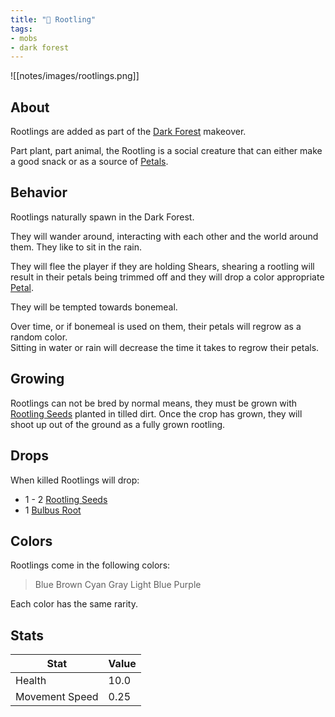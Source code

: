 ```yaml
---
title: "🥔 Rootling"
tags:
- mobs
- dark forest
---
```


![[notes/images/rootlings.png]]
## About

Rootlings are added as part of the [Dark Forest](notes/makeover/dark_forest) makeover.   

Part plant, part animal, the Rootling is a social creature that can either make a good snack or as a source of [Petals](notes/item/petals).

## Behavior
Rootlings naturally spawn in the Dark Forest.

They will wander around, interacting with each other and the world around them. They like to sit in the rain.

They will flee the player if they are holding Shears, shearing a rootling will result in their petals being trimmed off and they will drop a color appropriate [Petal](notes/item/petals).  

They will be tempted towards bonemeal.   

Over time, or if bonemeal is used on them, their petals will regrow as a random color.  
Sitting in water or rain will decrease the time it takes to regrow their petals.

## Growing
Rootlings can not be bred by normal means, they must be grown with [Rootling Seeds](notes/item/rootling_seeds) planted in tilled dirt. Once the crop has grown, they will shoot up out of the ground as a fully grown rootling.

## Drops
When killed Rootlings will drop:
- 1 - 2 [Rootling Seeds](notes/item/rootling_seeds) 
- 1 [Bulbus Root](notes/item/bulbus_root)

## Colors
Rootlings come in the following colors:
>Blue
>Brown
>Cyan
>Gray
>Light Blue
>Purple 

Each color has the same rarity.

## Stats
| Stat | Value |
| ---- | ------ |
| Health | 10.0 |
| Movement Speed | 0.25 | 

